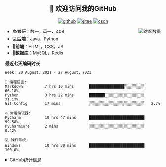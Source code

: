 <h2 align="center">👋 欢迎访问我的GitHub</h2>
<p align="center">
  <a href="https://github.com/eternidad33"><img src="https://img.shields.io/badge/GitHub-ff79c6" alt="github"></a>
  <a href="https://gitee.com/eternidad33"><img src="https://img.shields.io/badge/Gitee-fe7300" alt="gitee"></a>
  <a href="https://blog.csdn.net/qq_42907802"><img src="https://img.shields.io/badge/CSDN-cf000e" alt="csdn"></a>
</p>

<img align='right' src="https://profile-counter.glitch.me/eternidad33/count.svg" alt="访客数量"/>

- 📚**考研**：数一，英一，408
- 💻**后端**：Java，Python
- 📝**前端**：HTML，CSS，JS
- 💼**数据库**：MySQL，Redis

**最近七天编码时长**

<!--START_SECTION:waka-->
```text
Week: 20 August, 2021 - 27 August, 2021

💬 编程语言: 
Markdown          7 hrs 10 mins       ████████████████░░░░░░░░░   66.18% 
Python            3 hrs 22 mins       ███████░░░░░░░░░░░░░░░░░░   31.13% 
Git Config        17 mins             ░░░░░░░░░░░░░░░░░░░░░░░░░   2.7%

🔥 常用编辑器: 
PyCharm           10 hrs 47 mins      █████████████████████████   99.58% 
PyCharmCore       2 mins              ░░░░░░░░░░░░░░░░░░░░░░░░░   0.42%

💻 操作系统: 
Windows           10 hrs 50 mins      █████████████████████████   100.0%

```


<!--END_SECTION:waka-->

<details>
<summary>GitHub统计信息</summary>

<br/>

> 动态太少，不好意思展示
> 
> 下面的GitHub统计信息是来自于[github-readme-stats](https://github.com/anuraghazra/github-readme-stats)项目，里边有[中文文档](https://github.com/anuraghazra/github-readme-stats/blob/master/readme_cn.md)

<a href="https://github.com/eternidad33/eternidad33">
  <img align="center" src="https://github-readme-stats.anuraghazra1.vercel.app/api?username=eternidad33&show_icons=true" />
</a>
</details>


